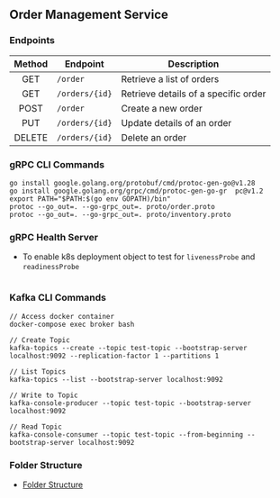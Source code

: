 ## Order Management Service

### Endpoints

| Method | Endpoint       | Description                          |
| :----: | -------------- | ------------------------------------ |
|  GET   | `/order`       | Retrieve a list of orders            |
|  GET   | `/orders/{id}` | Retrieve details of a specific order |
|  POST  | `/order`       | Create a new order                   |
|  PUT   | `/orders/{id}` | Update details of an order           |
| DELETE | `/orders/{id}` | Delete an order                      |

### gRPC CLI Commands

```
go install google.golang.org/protobuf/cmd/protoc-gen-go@v1.28
go install google.golang.org/grpc/cmd/protoc-gen-go-gr	pc@v1.2
export PATH="$PATH:$(go env GOPATH)/bin"
protoc --go_out=. --go-grpc_out=. proto/order.proto
protoc --go_out=. --go-grpc_out=. proto/inventory.proto
```

### gRPC Health Server

- To enable k8s deployment object to test for `livenessProbe` and `readinessProbe`

```

```

### Kafka CLI Commands

```
// Access docker container
docker-compose exec broker bash

// Create Topic
kafka-topics --create --topic test-topic --bootstrap-server localhost:9092 --replication-factor 1 --partitions 1

// List Topics
kafka-topics --list --bootstrap-server localhost:9092

// Write to Topic
kafka-console-producer --topic test-topic --bootstrap-server localhost:9092

// Read Topic
kafka-console-consumer --topic test-topic --from-beginning --bootstrap-server localhost:9092
```

### Folder Structure

- [Folder Structure](https://martengartner.medium.com/my-favourite-go-project-setup-479563662834)
